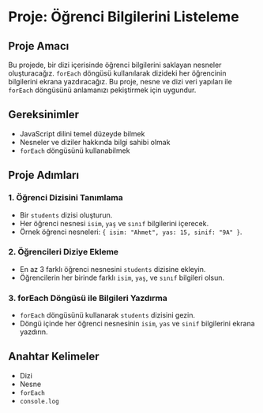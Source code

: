 # Proje: Öğrenci Bilgilerini Listeleme

## Proje Amacı
Bu projede, bir dizi içerisinde öğrenci bilgilerini saklayan nesneler oluşturacağız. `forEach` döngüsü kullanılarak dizideki her öğrencinin bilgilerini ekrana yazdıracağız. Bu proje, nesne ve dizi veri yapıları ile `forEach` döngüsünü anlamanızı pekiştirmek için uygundur.

## Gereksinimler
- JavaScript dilini temel düzeyde bilmek
- Nesneler ve diziler hakkında bilgi sahibi olmak
- `forEach` döngüsünü kullanabilmek

## Proje Adımları

### 1. Öğrenci Dizisini Tanımlama
   - Bir `students` dizisi oluşturun.
   - Her öğrenci nesnesi `isim`, `yaş` ve `sınıf` bilgilerini içerecek.
   - Örnek öğrenci nesneleri: `{ isim: "Ahmet", yas: 15, sinif: "9A" }`.

### 2. Öğrencileri Diziye Ekleme
   - En az 3 farklı öğrenci nesnesini `students` dizisine ekleyin.
   - Öğrencilerin her birinde farklı `isim`, `yaş`, ve `sınıf` bilgileri olsun.

### 3. forEach Döngüsü ile Bilgileri Yazdırma
   - `forEach` döngüsünü kullanarak `students` dizisini gezin.
   - Döngü içinde her öğrenci nesnesinin `isim`, `yas` ve `sinif` bilgilerini ekrana yazdırın.

## Anahtar Kelimeler
- Dizi
- Nesne
- `forEach`
- `console.log`

